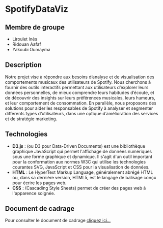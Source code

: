 # SpotifyDataViz

## Membre de groupe 
- Liroulet Inès
- Ridouan Aafaf 
- Yakoubi Oumayma
  
## Description

Notre projet vise à répondre aux besoins d’analyse et de visualisation des comportements musicaux des utilisateurs de Spotify. Nous cherchons à fournir des outils interactifs permettant aux utilisateurs d’explorer leurs données personnelles, de mieux comprendre leurs habitudes d’écoute, et de découvrir des insights sur leurs préférences musicales, leurs humeurs, et leur comportement de consommation. En parallèle, nous proposons des solutions pour aider les responsables de Spotify à analyser et segmenter différents types d’utilisateurs, dans une optique d’amélioration des services et de stratégie marketing.

## Technologies 

* **D3.js** : (ou D3 pour Data-Driven Documents) est une bibliothèque graphique JavaScript qui permet l'affichage de données numériques sous une forme graphique et dynamique. Il s'agit d'un outil important pour la conformation aux normes W3C qui utilise les technologies courantes SVG, JavaScript et CSS pour la visualisation de données.
* **HTML** : Le HyperText Markup Language, généralement abrégé HTML ou, dans sa dernière version, HTML5, est le langage de balisage conçu pour écrire les pages web.
* **CSS** : (Cascading Style Sheets) permet de créer des pages web à l'apparence soignée.

## Document de cadrage
Pour consulter le document de cadrage [cliquez ici...](https://docs.google.com/document/d/1KhRriVV73ODVwSic-scuGZxSrzpAr3ZW2vI1jE3uIss/edit?usp=sharing)



